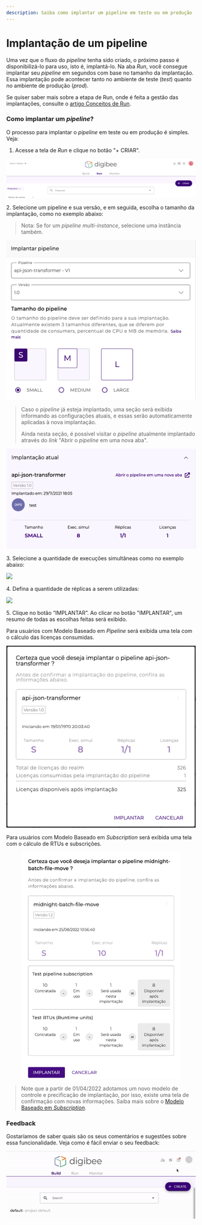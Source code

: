 ```yaml
---
description: Saiba como implantar um pipeline em teste ou em produção
---
```


# Implantação de um pipeline

Uma vez que o fluxo do _pipeline_ tenha sido criado, o próximo passo é disponibilizá-lo para uso, isto é, implantá-lo. Na aba _Run_, você consegue implantar seu _pipeline_ em segundos com base no tamanho da implantação. Essa implantação pode acontecer tanto no ambiente de teste (_test_) quanto no ambiente de produção (_prod_).

Se quiser saber mais sobre a etapa de Run, onde é feita a gestão das implantações, consulte o [artigo Conceitos de Run](runtime.md).

### **Como implantar um **_**pipeline**_**?** <a href="#h_a34f6b010d" id="h_a34f6b010d"></a>

O processo para implantar o _pipeline_ em teste ou em produção é simples. Veja:

1. Acesse a tela de _Run_ e clique no botão "+ CRIAR".

![](<../.gitbook/assets/1 - Run - Tela Principal (1).jpg>)

2\. Selecione um pipeline e sua versão, e em seguida, escolha o tamanho da implantação, como no exemplo abaixo:

> Nota: Se for um _pipeline_ _multi-instance_, selecione uma instância também.

![](<../.gitbook/assets/2 - Implantar Pipeline.jpg>)

> Caso o _pipeline_ já esteja implantado, uma seção será exibida informando as configurações atuais, e essas serão automaticamente aplicadas à nova implantação.&#x20;
>
> Ainda nesta seção, é possível visitar o _pipeline_ atualmente implantado através do _link_ "Abrir o _pipeline_ em uma nova aba".

![](<../.gitbook/assets/3 - Implatacao Atual Pipeline.jpg>)

3\. Selecione a quantidade de execuções simultâneas como no exemplo abaixo:

![](<../.gitbook/assets/implantação\_1 (1).png>)

4\. Defina a quantidade de réplicas a serem utilizadas:

![](../.gitbook/assets/implantação\_2.png)

5\. Clique no botão “IMPLANTAR”. Ao clicar no botão "IMPLANTAR", um resumo de todas as escolhas feitas será exibido.

Para usuários com Modelo Baseado em _Pipeline_ será exibida uma tela com o cálculo das licenças consumidas.

![](<../.gitbook/assets/7 - Botao Implantar.jpg>)

Para usuários com Modelo Baseado em _Subscription_ será exibida uma tela com o cálculo de RTUs e subscrições.

<figure><img src="../.gitbook/assets/pt deploying.png" alt=""><figcaption></figcaption></figure>

> Note que a partir de 01/04/2022 adotamos um novo modelo de controle e precificação de implantação, por isso, existe uma tela de confirmação com novas informações. Saiba mais sobre o [Modelo Baseado em _Subscription_](https://docs.digibee.com/help-center/v/pt-br/geral/novo-modelo-saas-subscription).

### **Feedback** <a href="#h_b71ada9afe" id="h_b71ada9afe"></a>

Gostaríamos de saber quais são os seus comentários e sugestões sobre essa funcionalidade. Veja como é fácil enviar o seu feedback:

![](../.gitbook/assets/Gif.gif)
